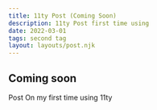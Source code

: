 ```yaml
---
title: 11ty Post (Coming Soon)
description: 11ty Post first time using
date: 2022-03-01
tags: second tag
layout: layouts/post.njk
---
```

## Coming soon
Post On my first time using 11ty
